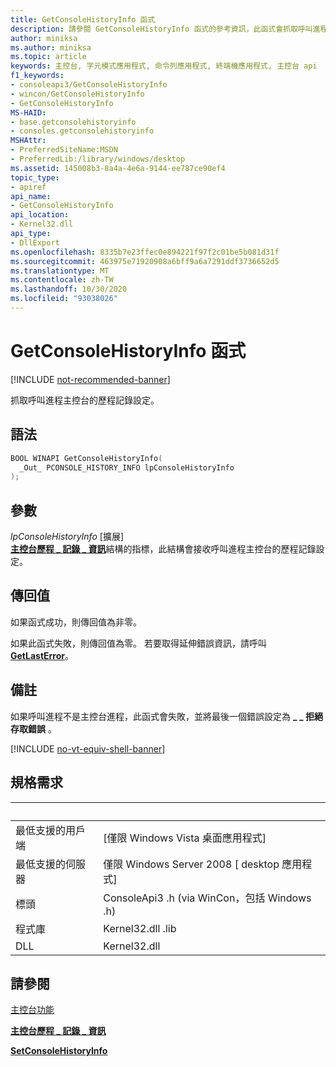 ```yaml
---
title: GetConsoleHistoryInfo 函式
description: 請參閱 GetConsoleHistoryInfo 函式的參考資訊，此函式會抓取呼叫進程主控台的歷程記錄設定。
author: miniksa
ms.author: miniksa
ms.topic: article
keywords: 主控台, 字元模式應用程式, 命令列應用程式, 終端機應用程式, 主控台 api
f1_keywords:
- consoleapi3/GetConsoleHistoryInfo
- wincon/GetConsoleHistoryInfo
- GetConsoleHistoryInfo
MS-HAID:
- base.getconsolehistoryinfo
- consoles.getconsolehistoryinfo
MSHAttr:
- PreferredSiteName:MSDN
- PreferredLib:/library/windows/desktop
ms.assetid: 145008b3-8a4a-4e6a-9144-ee787ce90ef4
topic_type:
- apiref
api_name:
- GetConsoleHistoryInfo
api_location:
- Kernel32.dll
api_type:
- DllExport
ms.openlocfilehash: 8335b7e23ffec0e894221f97f2c01be5b081d31f
ms.sourcegitcommit: 463975e71920908a6bff9a6a7291ddf3736652d5
ms.translationtype: MT
ms.contentlocale: zh-TW
ms.lasthandoff: 10/30/2020
ms.locfileid: "93038026"
---
```

# <a name="getconsolehistoryinfo-function"></a>GetConsoleHistoryInfo 函式

[!INCLUDE [not-recommended-banner](./includes/not-recommended-banner.md)]

抓取呼叫進程主控台的歷程記錄設定。

## <a name="syntax"></a>語法

```C
BOOL WINAPI GetConsoleHistoryInfo(
  _Out_ PCONSOLE_HISTORY_INFO lpConsoleHistoryInfo
);
```

## <a name="parameters"></a>參數

*lpConsoleHistoryInfo* \[擴展\]  
[**主控台歷程 \_ 記錄 \_ 資訊**](console-history-info.md)結構的指標，此結構會接收呼叫進程主控台的歷程記錄設定。

## <a name="return-value"></a>傳回值

如果函式成功，則傳回值為非零。

如果此函式失敗，則傳回值為零。 若要取得延伸錯誤資訊，請呼叫 [**GetLastError**](https://msdn.microsoft.com/library/windows/desktop/ms679360)。

## <a name="remarks"></a>備註

如果呼叫進程不是主控台進程，此函式會失敗，並將最後一個錯誤設定為 **\_ \_ 拒絕存取錯誤** 。

[!INCLUDE [no-vt-equiv-shell-banner](./includes/no-vt-equiv-shell-banner.md)]

## <a name="requirements"></a>規格需求

| &nbsp; | &nbsp; |
|-|-|
| 最低支援的用戶端 | \[僅限 Windows Vista 桌面應用程式\] |
| 最低支援的伺服器 | 僅限 Windows Server 2008 \[ desktop 應用程式\] |
| 標頭 | ConsoleApi3 .h (via WinCon，包括 Windows .h)  |
| 程式庫 | Kernel32.dll .lib |
| DLL | Kernel32.dll |

## <a name="see-also"></a>請參閱

[主控台功能](console-functions.md)

[**主控台歷程 \_ 記錄 \_ 資訊**](console-history-info.md)

[**SetConsoleHistoryInfo**](setconsolehistoryinfo.md)
